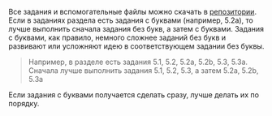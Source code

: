 Все задания и вспомогательные файлы можно скачать в [репозитории](https://github.com/natenka/pyneng-examples-exercises/). Если в заданиях раздела есть задания с буквами (например, 5.2a), то лучше выполнить сначала задания без букв, а затем с буквами. Задания с буквами, как правило, немного сложнее заданий без букв и развивают или усложняют идею в соответствующем задании без буквы.

> Например, в разделе есть задания 5.1, 5.2, 5.2a, 5.2b, 5.3, 5.3a. Сначала лучше выполнить задания 5.1, 5.2, 5.3, а затем 5.2a, 5.2b, 5.3a

Если задания с буквами получается сделать сразу, лучше делать их по порядку.

